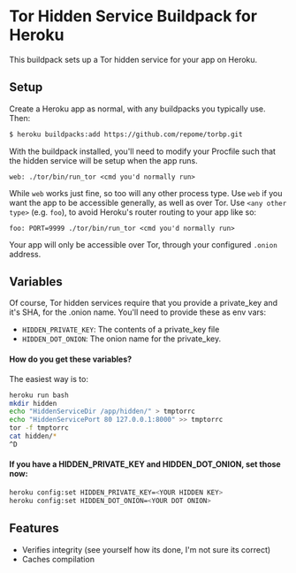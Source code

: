 # Tor Hidden Service Buildpack for Heroku
This buildpack sets up a Tor hidden service for your app on Heroku.

## Setup
Create a Heroku app as normal, with any buildpacks you typically use.
Then:
```bash
$ heroku buildpacks:add https://github.com/repome/torbp.git
```

With the buildpack installed, you'll need to modify your Procfile such that
the hidden service will be setup when the app runs.
```Procfile
web: ./tor/bin/run_tor <cmd you'd normally run>
```

While `web` works just fine, so too will any other process type. Use `web`
if you want the app to be accessible generally, as well as over Tor. Use
`<any other type>` (e.g. `foo`), to avoid Heroku's router routing to your app like so:
```Procfile
foo: PORT=9999 ./tor/bin/run_tor <cmd you'd normally run>
```

Your app will only be accessible over Tor, through your configured
`.onion` address.

## Variables
Of course, Tor hidden services require that you provide a private_key and it's
SHA, for the .onion name. You'll need to provide these as env vars:
* `HIDDEN_PRIVATE_KEY`: The contents of a private_key file
* `HIDDEN_DOT_ONION`: The onion name for the private_key.

#### How do you get these variables?
The easiest way is to:
```bash
heroku run bash
mkdir hidden
echo "HiddenServiceDir /app/hidden/" > tmptorrc
echo "HiddenServicePort 80 127.0.0.1:8000" >> tmptorrc
tor -f tmptorrc
cat hidden/*
^D
```
#### If you have a HIDDEN_PRIVATE_KEY and HIDDEN_DOT_ONION, set those now:
```bash
heroku config:set HIDDEN_PRIVATE_KEY=<YOUR HIDDEN KEY>
heroku config:set HIDDEN_DOT_ONION=<YOUR DOT ONION>
```
## Features
* Verifies integrity (see yourself how its done, I'm not sure its correct)
* Caches compilation
